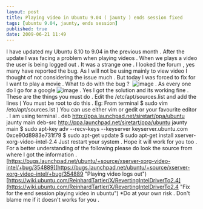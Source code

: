 ```yaml
---
layout: post
title: Playing video in Ubuntu 9.04 ( jaunty ) ends session fixed
tags: [ubuntu 9.04, jaunty, ends session]
published: true
date: 2009-06-21 11:49
---
```

I have updated my Ubuntu 8.10 to 9.04 in the previous month . After the update I was facing a problem when playing videos . When we plays a video the user is being logged out . It was a strange one . I looked the forum , yes many have reported the bug. As I will not be using mainly to view video I thought of not considering the issue much .  But today I was forced to fix for I want to play a movie . What to do with the bug ?  ![image](http://www.harikt.com/sites/all/modules/fckeditor/fckeditor/editor/images/smiley/msn/omg_smile.gif) . As every one do I go for a google ![image](http://www.harikt.com/sites/all/modules/fckeditor/fckeditor/editor/images/smiley/msn/whatchutalkingabout_smile.gif) . Yes I got the solution and its working fine .  These are the things you must do .  Edit the /etc/apt/sources.list and add the lines ( You must be root to do this . Eg: From terminal $ sudo vim /etc/apt/sources.lst ) You can use either vim or gedit or your favourite editor . I am using terminal .  deb http://ppa.launchpad.net/siretart/ppa/ubuntu jaunty main deb-src http://ppa.launchpad.net/siretart/ppa/ubuntu jaunty main  $ sudo apt-key adv --recv-keys --keyserver keyserver.ubuntu.com 0xce90d8983e731f79  $ sudo apt-get update $ sudo apt-get install xserver-xorg-video-intel-2.4  Just restart your system . Hope it will work for you too .  For a better understanding of the following please do look the source from where I got the information .  [https://bugs.launchpad.net/ubuntu/+source/xserver-xorg-video-intel/+bug/354889](https://bugs.launchpad.net/ubuntu/+source/xserver-xorg-video-intel/+bug/354889 "Playing video logs out")  [https://wiki.ubuntu.com/ReinhardTartler/X/RevertingIntelDriverTo2.4](https://wiki.ubuntu.com/ReinhardTartler/X/RevertingIntelDriverTo2.4 "Fix for the end session playing video in ubuntu")  \*Do at your own risk . Don't blame me if it doesn't works for you .   
